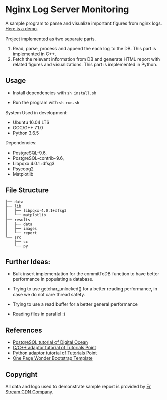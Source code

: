 # Nginx Log Server Monitoring
A sample program to parse and visualize important figures from nginx logs. [Here is a demo](http://www.cansolak.com/nginx-log-server-monitoring/results/report/report.html).

Project implemented as two separate parts.
1) Read, parse, process and append the each log to the DB. This part is implemented in C++.
2) Fetch the relevant information from DB and generate HTML report with related figures and visualizations. This part is implemented in Python.

## Usage
- Install dependencies with `sh install.sh`

- Run the program with `sh run.sh`

System Used in development:

* Ubuntu 16.04 LTS
* GCC/G++ 7.1.0
* Python 3.6.5

Dependencies:
* PostgreSQL-9.6,
* PostgreSQL-contrib-9.6,
* Libpqxx 4.0.1+dfsg3
* Psycopg2
* Matplotlib

## File Structure

```
├── data
├── lib
│   ├── libpqxx-4.0.1+dfsg3
│   └── matplotlib
├── results
│   ├── data
│   ├── images
│   └── report
└── src
    ├── cc
    └── py

```

## Further Ideas:
- Bulk insert implementation for the commitToDB function to have better performance in populating a database.

- Trying to use getchar_unlocked() for a better reading performance, in case we do not care thread safety.

- Trying to use a read buffer for a better general performance

- Reading files in parallel :)


## References

* [PostgreSQL tutorial of Digital Ocean](https://www.digitalocean.com/community/tutorials/how-to-install-and-use-postgresql-on-ubuntu-16-04)
* [C/C++ adaptor tutorial of Tutorials Point](https://www.tutorialspoint.com/postgresql/postgresql_c_cpp.htm)
* [Python adaptor tutorial of Tutorials Point](https://www.tutorialspoint.com/postgresql/postgresql_python.htm)
* [One Page Wonder Bootstrap Template](https://github.com/BlackrockDigital/startbootstrap-one-page-wonder)

## Copyright

All data and logo used to demonstrate sample report is provided by [Er Stream CDN Company](http://www.erstream.com/).

